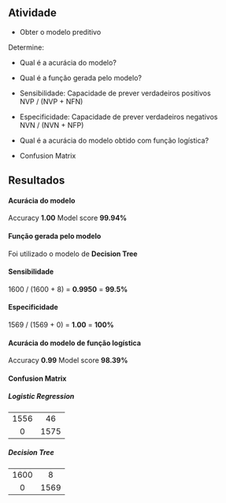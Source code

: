 ## Atividade

- Obter o modelo preditivo 

Determine:

- Qual é a acurácia do modelo?

- Qual é a função gerada pelo modelo?

- Sensibilidade: Capacidade de prever verdadeiros positivos  
NVP / (NVP + NFN)

- Especificidade: Capacidade de prever verdadeiros negativos  
NVN / (NVN + NFP)

- Qual é a acurácia do modelo obtido com função logística?

- Confusion Matrix

## Resultados

#### Acurácia do modelo
Accuracy **1.00**
Model score **99.94%**

#### Função gerada pelo modelo
Foi utilizado o modelo de **Decision Tree**

#### Sensibilidade
1600 / (1600 + 8) = **0.9950** = **99.5%**

#### Especificidade
1569 / (1569 + 0) = **1.00** = **100%**

#### Acurácia do modelo de função logística
Accuracy **0.99**
Model score **98.39%**

#### Confusion Matrix

##### Logistic Regression
|  |  |
| :---: | :---: |
| 1556 | 46 |
| 0 | 1575 |

##### Decision Tree
|  |  |
| :---: | :---: |
| 1600 | 8 |
| 0 | 1569 |